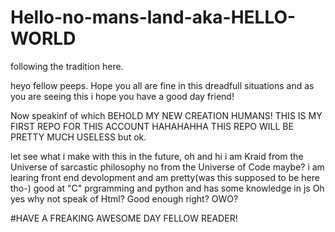 # Hello-no-mans-land-aka-HELLO-WORLD
following the tradition here.


heyo fellow peeps.
Hope you all are fine in this dreadfull situations and as you are seeing this i hope you have a good day friend!

Now speakinf of which
BEHOLD MY NEW CREATION HUMANS!
THIS IS MY FIRST REPO FOR THIS ACCOUNT HAHAHAHHA THIS REPO WILL BE PRETTY MUCH USELESS but ok.

let see what i make with this in the future,
oh and hi i am Kraid from the Universe of sarcastic philosophy no from the Universe of Code maybe?
i am learing front end devolopment and am pretty(was this supposed to be here tho-) good at "C" prgramming and python and has some knowledge in js 
Oh yes why not speak of Html? Good enough right? OWO? 

#HAVE A FREAKING AWESOME DAY FELLOW READER!
